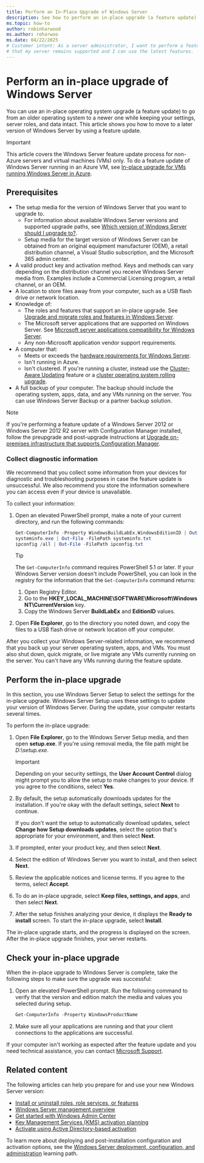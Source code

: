 ```yaml
---
title: Perform an In-Place Upgrade of Windows Server
description: See how to perform an in-place upgrade (a feature update) of an older operating system while keeping your settings, server roles, and data intact.
ms.topic: how-to
author: robinharwood
ms.author: roharwoo
ms.date: 04/22/2025
# Customer intent: As a server administrator, I want to perform a feature update of Windows Server so
# that my server remains supported and I can use the latest features.
---
```


# Perform an in-place upgrade of Windows Server

You can use an in-place operating system upgrade (a feature update) to go from an older operating system
to a newer one while keeping your settings, server roles, and data intact. This article shows you
how to move to a later version of Windows Server by using a feature update.

> [!IMPORTANT]
> This article covers the Windows Server feature update process for non-Azure servers and virtual machines (VMs) only. To do a feature update of Windows Server running in an Azure VM, see [In-place upgrade for VMs running Windows Server in Azure](/azure/virtual-machines/windows-in-place-upgrade).

## Prerequisites

- The setup media for the version of Windows Server that you want to upgrade to.
  - For information about available Windows Server versions and supported upgrade paths, see [Which version of Windows Server should I upgrade to?](upgrade-overview.md#which-version-of-windows-server-should-i-upgrade-to).
  - Setup media for the target version of Windows Server can be obtained from an original equipment manufacturer (OEM), a retail distribution channel, a Visual Studio subscription, and the Microsoft 365 admin center.
- A valid product key and activation method. Keys and methods can vary depending on the distribution channel you receive Windows Server media from. Examples include a Commercial Licensing program, a retail channel, or an OEM.
- A location to store files away from your computer, such as a USB flash drive or network location.
- Knowledge of:
  - The roles and features that support an in-place upgrade. See [Upgrade and migrate roles and features in Windows Server](upgrade-migrate-roles-features.md).
  - The Microsoft server applications that are supported on Windows Server. See [Microsoft server applications compatibility for Windows Server](application-compatibility.md).
  - Any non-Microsoft application vendor support requirements.
- A computer that:
  - Meets or exceeds the [hardware requirements for Windows Server](hardware-requirements.md).
  - Isn't running in Azure.
  - Isn't clustered. If you're running a cluster, instead use the [Cluster-Aware Updating](../failover-clustering/cluster-aware-updating.md) feature or a [cluster operating system rolling upgrade](../failover-clustering/cluster-operating-system-rolling-upgrade.md).
- A full backup of your computer. The backup should include the operating system, apps, data, and any VMs running on the server. You can use Windows Server Backup or a partner backup solution.

> [!NOTE]
> If you're performing a feature update of a Windows Server 2012 or Windows Server 2012 R2 server with Configuration Manager installed, follow the preupgrade and post-upgrade instructions at [Upgrade on-premises infrastructure that supports Configuration Manager](/intune/configmgr/core/servers/manage/upgrade-on-premises-infrastructure#before-upgrade).

### Collect diagnostic information

We recommend that you collect some information from your devices for diagnostic and troubleshooting
purposes in case the feature update is unsuccessful. We also recommend you store the information
somewhere you can access even if your device is unavailable.

To collect your information:

1. Open an elevated PowerShell prompt, make a note of your current directory, and run the
   following commands:

   ```powershell
   Get-ComputerInfo -Property WindowsBuildLabEx,WindowsEditionID | Out-File -FilePath .\computerinfo.txt
   systeminfo.exe | Out-File -FilePath systeminfo.txt
   ipconfig /all | Out-File -FilePath ipconfig.txt
   ```

   > [!TIP]
   > The `Get-ComputerInfo` command requires PowerShell 5.1 or later. If your Windows Server version doesn't include PowerShell, you can look in the registry for the information that the `Get-ComputerInfo` command returns:
   >
   > 1. Open Registry Editor.
   > 1. Go to the **HKEY_LOCAL_MACHINE\SOFTWARE\Microsoft\Windows NT\CurrentVersion** key.
   > 1. Copy the Windows Server **BuildLabEx** and **EditionID** values.

1. Open **File Explorer**, go to the directory you noted down, and copy the files to a
   USB flash drive or network location off your computer.

After you collect your Windows Server-related information, we recommend that you back up
your server operating system, apps, and VMs. You must also shut down, quick migrate, or
live migrate any VMs currently running on the server. You can't have any VMs running during the feature update.

## Perform the in-place upgrade

In this section, you use Windows Server Setup to select the settings
for the in-place upgrade. Windows Server Setup uses these settings to update your version of Windows
Server. During the update, your computer restarts several times.

To perform the in-place upgrade:

1. Open **File Explorer**, go to the Windows Server Setup media, and then open **setup.exe**.
   If you're using removal media, the file path might be _D:\setup.exe_.

   > [!IMPORTANT]
   > Depending on your security settings, the **User Account Control** dialog might prompt you to allow the setup to
   > make changes to your device. If you agree to the conditions, select **Yes**.

1. By default, the setup automatically downloads updates for the installation. If you're okay with
   the default settings, select **Next** to continue.

   If you don't want the setup to automatically download updates, select **Change how Setup downloads updates**, select the option that's appropriate for your environment, and then select **Next**.

1. If prompted, enter your product key, and then select **Next**.

1. Select the edition of Windows Server you want to install, and then select **Next**.

1. Review the applicable notices and license terms. If you agree to the terms, select **Accept**.

1. To do an in-place upgrade, select **Keep files, settings, and apps**, and then select **Next**.

1. After the setup finishes analyzing your device, it displays the **Ready to install** screen. To start the in-place upgrade, select **Install**.

The in-place upgrade starts, and the progress is displayed on the screen. After the in-place upgrade finishes, your server restarts.

## Check your in-place upgrade

When the in-place upgrade to Windows Server is complete, take the following steps to make sure the upgrade was successful:

1. Open an elevated PowerShell prompt. Run the following command to verify that the version and edition
   match the media and values you selected during setup.

   ```powershell
   Get-ComputerInfo -Property WindowsProductName
   ```

1. Make sure all your applications are running and that your client connections to the
   applications are successful.

If your computer isn't working as expected after the feature update and you need technical assistance, you can contact
[Microsoft Support](https://support.microsoft.com/contactus).

## Related content

The following articles can help you prepare for and use your new Windows Server version:

- [Install or uninstall roles, role services, or features](../administration/server-manager/install-or-uninstall-roles-role-services-or-features.md)
- [Windows Server management overview](../administration/overview.md)
- [Get started with Windows Admin Center](../manage/windows-admin-center/use/get-started.md)
- [Key Management Services (KMS) activation planning](kms-activation-planning.md)
- [Activate using Active Directory-based activation](/windows/deployment/volume-activation/activate-using-active-directory-based-activation-client)

To learn more about deploying and post-installation configuration and activation options, see the
[Windows Server deployment, configuration, and administration](/training/paths/windows-server-deployment-configuration-administration/) learning path.
